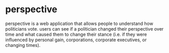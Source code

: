 # perspective
perspective is a web application that allows people to understand how politicians vote. users can see if a politician changed their perspective over time and what caused them to change their stance (i.e. if they were influenced by personal gain, corporations, corporate executives, or changing times).
